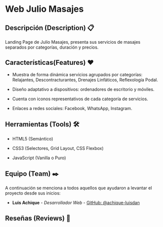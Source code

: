 # Web Julio Masajes

## Descripción (Description) 📋

Landing Page de Julio Masajes, presenta sus servicios de masajes separados por categorías, duración y precios.

## Características(Features) ❤️

* Muestra de forma dinámica servicios agrupados por categorías: Relajantes, Descontracturantes, Drenajes Linfáticos, Reflexología Podal.

* Diseño adaptativo a dispositivos: ordenadores de escritorio y móviles.

* Cuenta con iconos representativos de cada categoría de servicios.

* Enlaces a redes sociales: Facebook, WhatsApp, Instagram.

## Herramientas (Tools) 🛠️

* HTML5 (Semántico)

* CSS3 (Selectores, Grid Layout, CSS Flexbox)

* JavaScript (Vanilla o Puro)

## Equipo (Team) ✒️

A continuación se menciona a todos aquellos que ayudaron a levantar el proyecto desde sus inicios:

* **Luis Achique** - *Desarrollador Web* - [GitHub: @achique-luisdan](https://github.com/achique-luisdan)

## Reseñas (Reviews) 💞
